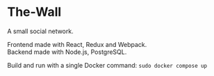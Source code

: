 # The-Wall
A small social network.

Frontend made with React, Redux and Webpack. <br />
Backend made with Node.js, PostgreSQL.

Build and run with a single Docker command:
`sudo docker compose up`
